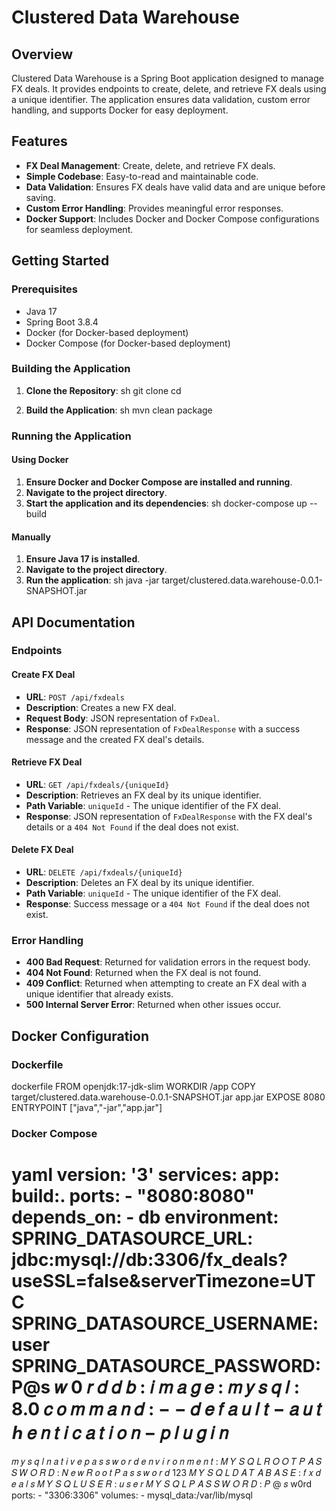 # Clustered Data Warehouse

## Overview
Clustered Data Warehouse is a Spring Boot application designed to manage FX deals. It provides endpoints to create, delete, and retrieve FX deals using a unique identifier. The application ensures data validation, custom error handling, and supports Docker for easy deployment.

## Features
- **FX Deal Management**: Create, delete, and retrieve FX deals.
- **Simple Codebase**: Easy-to-read and maintainable code.
- **Data Validation**: Ensures FX deals have valid data and are unique before saving.
- **Custom Error Handling**: Provides meaningful error responses.
- **Docker Support**: Includes Docker and Docker Compose configurations for seamless deployment.

## Getting Started

### Prerequisites
- Java 17
- Spring Boot 3.8.4
- Docker (for Docker-based deployment)
- Docker Compose (for Docker-based deployment)

### Building the Application
1. **Clone the Repository**:
   sh git clone <repository-url> cd <repository-directory>


2. **Build the Application**:
   sh mvn clean package


### Running the Application

#### Using Docker
1. **Ensure Docker and Docker Compose are installed and running**.
2. **Navigate to the project directory**.
3. **Start the application and its dependencies**:
   sh docker-compose up --build


#### Manually
1. **Ensure Java 17 is installed**.
2. **Navigate to the project directory**.
3. **Run the application**:
   sh java -jar target/clustered.data.warehouse-0.0.1-SNAPSHOT.jar


## API Documentation

### Endpoints

#### Create FX Deal
- **URL**: `POST /api/fxdeals`
- **Description**: Creates a new FX deal.
- **Request Body**: JSON representation of `FxDeal`.
- **Response**: JSON representation of `FxDealResponse` with a success message and the created FX deal's details.

#### Retrieve FX Deal
- **URL**: `GET /api/fxdeals/{uniqueId}`
- **Description**: Retrieves an FX deal by its unique identifier.
- **Path Variable**: `uniqueId` - The unique identifier of the FX deal.
- **Response**: JSON representation of `FxDealResponse` with the FX deal's details or a `404 Not Found` if the deal does not exist.

#### Delete FX Deal
- **URL**: `DELETE /api/fxdeals/{uniqueId}`
- **Description**: Deletes an FX deal by its unique identifier.
- **Path Variable**: `uniqueId` - The unique identifier of the FX deal.
- **Response**: Success message or a `404 Not Found` if the deal does not exist.

### Error Handling
- **400 Bad Request**: Returned for validation errors in the request body.
- **404 Not Found**: Returned when the FX deal is not found.
- **409 Conflict**: Returned when attempting to create an FX deal with a unique identifier that already exists.
- **500 Internal Server Error**: Returned when other issues occur.

## Docker Configuration

### Dockerfile
dockerfile FROM openjdk:17-jdk-slim WORKDIR /app COPY target/clustered.data.warehouse-0.0.1-SNAPSHOT.jar app.jar EXPOSE 8080 ENTRYPOINT ["java","-jar","app.jar"]

### Docker Compose
yaml version: '3' services: app: build:. ports: - "8080:8080" depends_on: - db environment: SPRING_DATASOURCE_URL: jdbc:mysql://db:3306/fx_deals?useSSL=false&serverTimezone=UTC SPRING_DATASOURCE_USERNAME: user SPRING_DATASOURCE_PASSWORD: P@s
𝑤
0
𝑟
𝑑
𝑑
𝑏
:
𝑖
𝑚
𝑎
𝑔
𝑒
:
𝑚
𝑦
𝑠
𝑞
𝑙
:
8.0
𝑐
𝑜
𝑚
𝑚
𝑎
𝑛
𝑑
:
−
−
𝑑
𝑒
𝑓
𝑎
𝑢
𝑙
𝑡
−
𝑎
𝑢
𝑡
ℎ
𝑒
𝑛
𝑡
𝑖
𝑐
𝑎
𝑡
𝑖
𝑜
𝑛
−
𝑝
𝑙
𝑢
𝑔
𝑖
𝑛
=
𝑚
𝑦
𝑠
𝑞
𝑙
𝑛
𝑎
𝑡
𝑖
𝑣
𝑒
𝑝
𝑎
𝑠
𝑠
𝑤
𝑜
𝑟
𝑑
𝑒
𝑛
𝑣
𝑖
𝑟
𝑜
𝑛
𝑚
𝑒
𝑛
𝑡
:
𝑀
𝑌
𝑆
𝑄
𝐿
𝑅
𝑂
𝑂
𝑇
𝑃
𝐴
𝑆
𝑆
𝑊
𝑂
𝑅
𝐷
:
𝑁
𝑒
𝑤
𝑅
𝑜
𝑜
𝑡
𝑃
𝑎
𝑠
𝑠
𝑤
𝑜
𝑟
𝑑
123
𝑀
𝑌
𝑆
𝑄
𝐿
𝐷
𝐴
𝑇
𝐴
𝐵
𝐴
𝑆
𝐸
:
𝑓
𝑥
𝑑
𝑒
𝑎
𝑙
𝑠
𝑀
𝑌
𝑆
𝑄
𝐿
𝑈
𝑆
𝐸
𝑅
:
𝑢
𝑠
𝑒
𝑟
𝑀
𝑌
𝑆
𝑄
𝐿
𝑃
𝐴
𝑆
𝑆
𝑊
𝑂
𝑅
𝐷
:
𝑃
@
𝑠
w0rd ports: - "3306:3306" volumes: - mysql_data:/var/lib/mysql